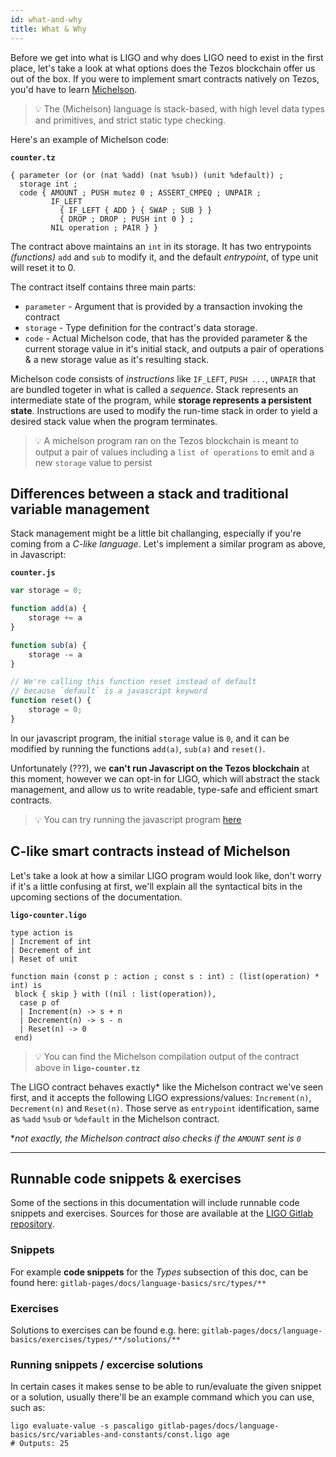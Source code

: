 ```yaml
---
id: what-and-why
title: What & Why
---
```


Before we get into what is LIGO and why does LIGO need to exist in the first place, let's take a look at what options does the Tezos blockchain offer us out of the box. If you were to implement smart contracts natively on Tezos, you'd have to learn [Michelson](https://tezos.gitlab.io/whitedoc/michelson.html).

> 💡 The (Michelson) language is stack-based, with high level data types and primitives, and strict static type checking.


Here's an example of Michelson code:

**`counter.tz`**
```text
{ parameter (or (or (nat %add) (nat %sub)) (unit %default)) ;
  storage int ;
  code { AMOUNT ; PUSH mutez 0 ; ASSERT_CMPEQ ; UNPAIR ;
         IF_LEFT
           { IF_LEFT { ADD } { SWAP ; SUB } }
           { DROP ; DROP ; PUSH int 0 } ;
         NIL operation ; PAIR } }
```

The contract above maintains an `int` in its storage. It has two entrypoints *(functions)* `add` and `sub` to modify it, and the default *entrypoint*, of type unit will reset it to 0.

The contract itself contains three main parts:

- `parameter` - Argument that is provided by a transaction invoking the contract
- `storage` - Type definition for the contract's data storage.
- `code` - Actual Michelson code, that has the provided parameter & the current storage value in it's initial stack, and outputs a pair of operations & a new storage value as it's resulting stack.

Michelson code consists of *instructions* like `IF_LEFT`, `PUSH ...`, `UNPAIR` that are bundled togeter in what is called a *sequence*. Stack represents an intermediate state of the program, while **storage represents a persistent state**. Instructions are used to modify the run-time stack in order to yield a desired stack value when the program terminates. 

> 💡 A michelson program ran on the Tezos blockchain is meant to output a pair of values including a `list of operations` to emit and a new `storage` value to persist

## Differences between a stack and traditional variable management

Stack management might be a little bit challanging, especially if you're coming from a *C-like language*. Let's implement a similar program as above, in Javascript:

**`counter.js`**
```javascript
var storage = 0;

function add(a) {
    storage += a
}

function sub(a) {
    storage -= a
}

// We're calling this function reset instead of default
// because `default` is a javascript keyword
function reset() {
    storage = 0;
}
```

In our javascript program, the initial `storage` value is `0`, and it can be modified by running the functions `add(a)`, `sub(a)` and `reset()`.

Unfortunately (???), we **can't run Javascript on the Tezos blockchain** at this moment, however we can opt-in for LIGO, which will abstract the stack management, and allow us to write readable, type-safe and efficient smart contracts.

> 💡 You can try running the javascript program [here](https://codepen.io/maht0rz/pen/dyyvoPQ?editors=0012)

## C-like smart contracts instead of Michelson

Let's take a look at how a similar LIGO program would look like, don't worry if it's a little confusing at first, we'll explain all the syntactical bits in the upcoming sections of the documentation.

**`ligo-counter.ligo`**
```pascaligo
type action is
| Increment of int
| Decrement of int
| Reset of unit

function main (const p : action ; const s : int) : (list(operation) * int) is
 block { skip } with ((nil : list(operation)),
  case p of
  | Increment(n) -> s + n
  | Decrement(n) -> s - n
  | Reset(n) -> 0
 end)
```

> 💡 You can find the Michelson compilation output of the contract above in **`ligo-counter.tz`**

The LIGO contract behaves exactly* like the Michelson contract we've seen first, and it accepts the following LIGO expressions/values: `Increment(n)`, `Decrement(n)` and `Reset(n)`. Those serve as `entrypoint` identification, same as `%add` `%sub` or `%default` in the Michelson contract.

**not exactly, the Michelson contract also checks if the `AMOUNT` sent is `0`*

---

## Runnable code snippets & exercises

Some of the sections in this documentation will include runnable code snippets and exercises. Sources for those are available at
the [LIGO Gitlab repository](https://gitlab.com/ligolang/ligo). 

### Snippets
For example **code snippets** for the *Types* subsection of this doc, can be found here:
`gitlab-pages/docs/language-basics/src/types/**`

### Exercises
Solutions to exercises can be found e.g. here:  `gitlab-pages/docs/language-basics/exercises/types/**/solutions/**`

### Running snippets / excercise solutions
In certain cases it makes sense to be able to run/evaluate the given snippet or a solution, usually there'll be an example command which you can use, such as:

```shell
ligo evaluate-value -s pascaligo gitlab-pages/docs/language-basics/src/variables-and-constants/const.ligo age
# Outputs: 25
```